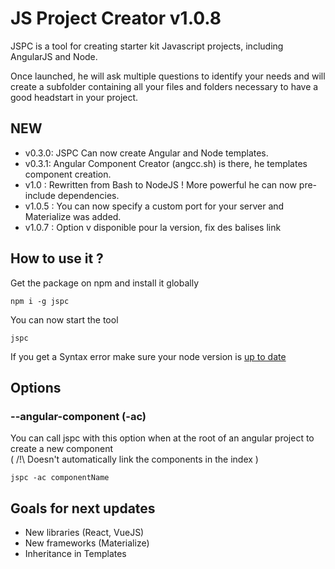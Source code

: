 # JS Project Creator v1.0.8

JSPC is a tool for creating starter kit Javascript projects, including AngularJS and Node.

Once launched, he will ask multiple questions to identify your needs and will create a subfolder containing all your files and folders necessary to have a good headstart in your project.

## NEW

- v0.3.0: JSPC Can now create Angular and Node templates.
- v0.3.1: Angular Component Creator (angcc.sh) is there, he templates component creation.
- v1.0 : Rewritten from Bash to NodeJS ! More powerful he can now pre-include dependencies.
- v1.0.5 : You can now specify a custom port for your server and Materialize was added.
- v1.0.7 : Option v disponible pour la version, fix des balises link

## How to use it ?

Get the package on npm and install it globally
```
npm i -g jspc
```

You can now start the tool
```
jspc
```

If you get a Syntax error make sure your node version is <a href="https://nodecasts.io/update-node-js/">up to date</a>

## Options

### --angular-component (-ac)
You can call jspc with this option when at the root of an angular project to create a new component<br />
( /!\ Doesn't automatically link the components in the index )
```
jspc -ac componentName
```


## Goals for next updates
- New libraries (React, VueJS)
- New frameworks (Materialize)
- Inheritance in Templates